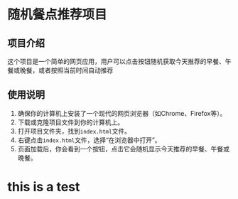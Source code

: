 # 随机餐点推荐项目

## 项目介绍
这个项目是一个简单的网页应用，用户可以点击按钮随机获取今天推荐的早餐、午餐或晚餐，或者按照当前时间自动推荐

## 使用说明
1. 确保你的计算机上安装了一个现代的网页浏览器（如Chrome、Firefox等）。
2. 下载或克隆项目文件到你的计算机上。
3. 打开项目文件夹，找到`index.html`文件。
4. 右键点击`index.html`文件，选择“在浏览器中打开”。
5. 页面加载后，你会看到一个按钮，点击它会随机显示今天推荐的早餐、午餐或晚餐。

# this is a test